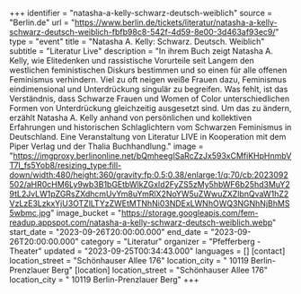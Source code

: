 +++
identifier = "natasha-a-kelly-schwarz-deutsch-weiblich"
source = "Berlin.de"
url = "https://www.berlin.de/tickets/literatur/natasha-a-kelly-schwarz-deutsch-weiblich-fbfb98c8-542f-4d59-8e00-3d463af93ec9/"
type = "event"
title = "Natasha A. Kelly: Schwarz. Deutsch. Weiblich"
subtitle = "Literatur Live"
description = "In ihrem Buch zeigt Natasha A. Kelly, wie Elitedenken und rassistische Vorurteile seit Langem den westlichen feministischen Diskurs bestimmen und so einen für alle offenen Feminismus verhindern.
Viel zu oft neigen weiße Frauen dazu, Feminismus eindimensional und Unterdrückung singulär zu begreifen. Was fehlt, ist das Verständnis, dass Schwarze Frauen und Women of Color unterschiedlichen Formen von Unterdrückung gleichzeitig ausgesetzt sind. Um das zu ändern, erzählt Natasha A. Kelly anhand von persönlichen und kollektiven Erfahrungen und historischen Schlaglichtern vom Schwarzen Feminismus in Deutschland.
Eine Veranstaltung von Literatur LIVE in Kooperation mit dem Piper Verlag und der Thalia Buchhandlung."
image = "https://imgproxy.berlinonline.net/bQmheegISaRcZzJx593xCMfiKHpHnmbVT7I_fs5Yob8/resizing_type:fill-down/width:480/height:360/gravity:fp:0.5:0.38/enlarge:1/q:70/cb:2023092502/aHR0cHM6Ly9wb3B1bGEtbWlkZGxld2FyZS5zMy5hbWF6b25hd3MuY29tL2JvLW1pZGRsZXdhcmUvYm8uYmRlX2NoYW5uZWwuZXZlbnQvaW1hZ2VzLzE3LzkxYjU3OTZlLTYzZWEtMTNhNi03NDExLWNhOWQ3NGNhNjBhMS5wbmc.jpg"
image_bucket = "https://storage.googleapis.com/fem-readup.appspot.com/natasha-a-kelly-schwarz-deutsch-weiblich.webp"
start_date = "2023-09-26T20:00:00.000"
end_date = "2023-09-26T20:00:00.000"
category = "Literatur"
organizer = "Pfefferberg - Theater"
updated = "2023-09-25T00:34:43.000"
languages = []
[contact]
location_street = "Schönhauser Allee 176"
location_city = " 10119 Berlin-Prenzlauer Berg"
[location]
location_street = "Schönhauser Allee 176"
location_city = " 10119 Berlin-Prenzlauer Berg"
+++